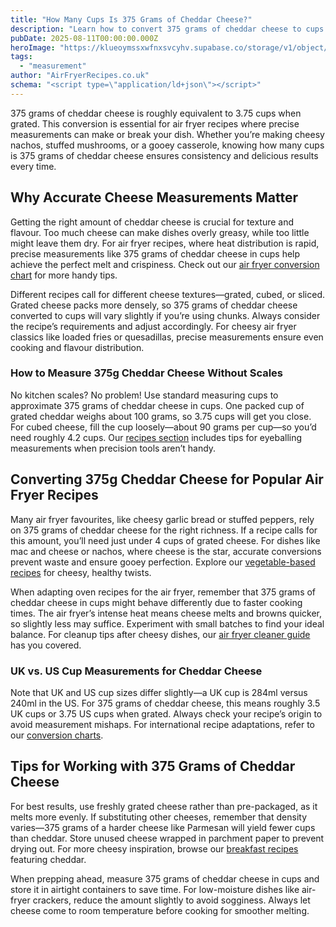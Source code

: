 ```yaml
---
title: "How Many Cups Is 375 Grams of Cheddar Cheese?"
description: "Learn how to convert 375 grams of cheddar cheese to cups for perfect recipes. Get accurate measurements and cooking tips in seconds!"
pubDate: 2025-08-11T00:00:00.000Z
heroImage: "https://klueoymssxwfnxsvcyhv.supabase.co/storage/v1/object/public/md/how-many-cups-is-375-grams-of-cheddar-cheese-49b8bc8c.webp"
tags:
  - "measurement"
author: "AirFryerRecipes.co.uk"
schema: "<script type=\"application/ld+json\"></script>"
---
```


<p>375 grams of cheddar cheese is roughly equivalent to 3.75 cups when grated. This conversion is essential for air fryer recipes where precise measurements can make or break your dish. Whether you’re making cheesy nachos, stuffed mushrooms, or a gooey casserole, knowing how many cups is 375 grams of cheddar cheese ensures consistency and delicious results every time.</p>

<h2>Why Accurate Cheese Measurements Matter</h2>  
<p>Getting the right amount of cheddar cheese is crucial for texture and flavour. Too much cheese can make dishes overly greasy, while too little might leave them dry. For air fryer recipes, where heat distribution is rapid, precise measurements like 375 grams of cheddar cheese in cups help achieve the perfect melt and crispiness. Check out our <a href=https://www.airfryerrecipe.co.uk/air-fryer-conversion-chart>air fryer conversion chart</a> for more handy tips.</p>  

<p>Different recipes call for different cheese textures—grated, cubed, or sliced. Grated cheese packs more densely, so 375 grams of cheddar cheese converted to cups will vary slightly if you’re using chunks. Always consider the recipe’s requirements and adjust accordingly. For cheesy air fryer classics like loaded fries or quesadillas, precise measurements ensure even cooking and flavour distribution.</p>  

<h3>How to Measure 375g Cheddar Cheese Without Scales</h3>  
<p>No kitchen scales? No problem! Use standard measuring cups to approximate 375 grams of cheddar cheese in cups. One packed cup of grated cheddar weighs about 100 grams, so 3.75 cups will get you close. For cubed cheese, fill the cup loosely—about 90 grams per cup—so you’d need roughly 4.2 cups. Our <a href=https://www.airfryerrecipe.co.uk/recipes>recipes section</a> includes tips for eyeballing measurements when precision tools aren’t handy.</p>  

<h2>Converting 375g Cheddar Cheese for Popular Air Fryer Recipes</h2>  
<p>Many air fryer favourites, like cheesy garlic bread or stuffed peppers, rely on 375 grams of cheddar cheese for the right richness. If a recipe calls for this amount, you’ll need just under 4 cups of grated cheese. For dishes like mac and cheese or nachos, where cheese is the star, accurate conversions prevent waste and ensure gooey perfection. Explore our <a href=https://www.airfryerrecipe.co.uk/recipe-category/vegetables>vegetable-based recipes</a> for cheesy, healthy twists.</p>  

<p>When adapting oven recipes for the air fryer, remember that 375 grams of cheddar cheese in cups might behave differently due to faster cooking times. The air fryer’s intense heat means cheese melts and browns quicker, so slightly less may suffice. Experiment with small batches to find your ideal balance. For cleanup tips after cheesy dishes, our <a href=https://www.airfryerrecipe.co.uk/air-fryer-cleaner>air fryer cleaner guide</a> has you covered.</p>  

<h3>UK vs. US Cup Measurements for Cheddar Cheese</h3>  
<p>Note that UK and US cup sizes differ slightly—a UK cup is 284ml versus 240ml in the US. For 375 grams of cheddar cheese, this means roughly 3.5 UK cups or 3.75 US cups when grated. Always check your recipe’s origin to avoid measurement mishaps. For international recipe adaptations, refer to our <a href=https://www.airfryerrecipe.co.uk/air-fryer-conversion-chart>conversion charts</a>.</p>  

<h2>Tips for Working with 375 Grams of Cheddar Cheese</h2>  
<p>For best results, use freshly grated cheese rather than pre-packaged, as it melts more evenly. If substituting other cheeses, remember that density varies—375 grams of a harder cheese like Parmesan will yield fewer cups than cheddar. Store unused cheese wrapped in parchment paper to prevent drying out. For more cheesy inspiration, browse our <a href=https://www.airfryerrecipe.co.uk/recipe-category/breakfast>breakfast recipes</a> featuring cheddar.</p>  

<p>When prepping ahead, measure 375 grams of cheddar cheese in cups and store it in airtight containers to save time. For low-moisture dishes like air-fryer crackers, reduce the amount slightly to avoid sogginess. Always let cheese come to room temperature before cooking for smoother melting.</p>